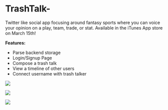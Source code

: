 # TrashTalk-
Twitter like social app focusing around fantasy sports where you can voice your opinion on a play, team, trade, or stat.  Available in the iTunes App store on March 15th!

**Features:**

- Parse backend storage
- Login/Signup Page
- Compose a trash talk
- View a timeline of other users 
- Connect username with trash talker



![](https://scontent-lga.xx.fbcdn.net/hphotos-xfp1/v/t1.0-9/s720x720/11012352_1606206959614066_2862533594374889441_n.png?oh=6ff0469a166b78858d098047b25d7747&oe=557FCC08)


![](https://fbcdn-sphotos-c-a.akamaihd.net/hphotos-ak-xfp1/v/t1.0-9/s720x720/11055201_1606207342947361_5813727241848310448_n.png?oh=651329e789c893c5aa4335ab8b141832&oe=5590EBA6&__gda__=1434056823_08c0a48abe063a974595da0d7933b1d7)


![](https://fbcdn-sphotos-b-a.akamaihd.net/hphotos-ak-xfp1/v/t1.0-9/p480x480/11018303_1606206866280742_7645111320699167997_n.png?oh=0c2f1fa8cb40ee324ba33f9a7e8b2268&oe=557D3B65&__gda__=1438425780_3f354457346287fbef6df4e1f960ca00)




